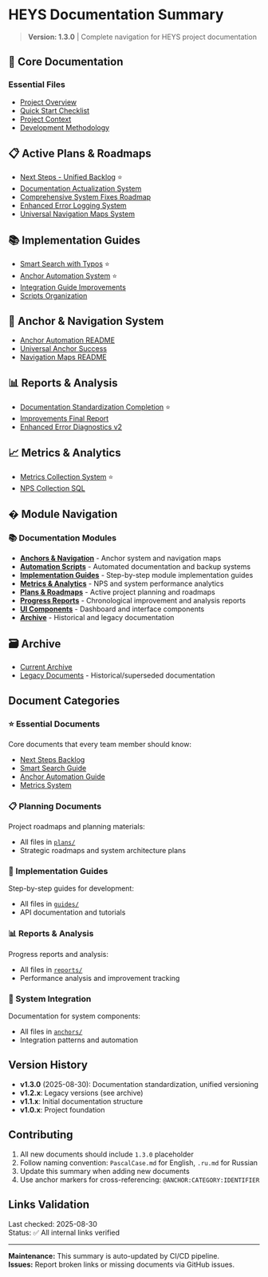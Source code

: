 # HEYS Documentation Summary

> **Version: 1.3.0** | Complete navigation for HEYS project documentation

## 🚀 Core Documentation

### Essential Files

- [Project Overview](README.md)
- [Quick Start Checklist](Quick%20Start%20Checklist.md)
- [Project Context](HEYS_Project_Context.md)
- [Development Methodology](HEYS_Development_Methodology.md)

## 📋 Active Plans & Roadmaps

- [Next Steps - Unified Backlog](plans/NEXT_STEPS.md) ⭐
- [Documentation Actualization System](plans/DOCS_ACTUALIZATION_SYSTEM.md)
- [Comprehensive System Fixes Roadmap](plans/COMPREHENSIVE_SYSTEM_FIXES_ROADMAP.md)
- [Enhanced Error Logging System](plans/ENHANCED_ERROR_LOGGING_SYSTEM.md)
- [Universal Navigation Maps System](plans/UNIVERSAL_NAVIGATION_MAPS_SYSTEM.md)

## 📚 Implementation Guides

- [Smart Search with Typos](guides/smart_search.md) ⭐
- [Anchor Automation System](guides/anchor_automation.md) ⭐
- [Integration Guide Improvements](guides/INTEGRATION_GUIDE_IMPROVEMENTS.md)
- [Scripts Organization](guides/SCRIPTS_ORGANIZATION.md)

## 🔗 Anchor & Navigation System

- [Anchor Automation README](anchors/ANCHOR_AUTOMATION_README.md)
- [Universal Anchor Success](anchors/UNIVERSAL_ANCHOR_SUCCESS.md)
- [Navigation Maps README](anchors/NAVIGATION_MAPS_README.md)

## 📊 Reports & Analysis

- [Documentation Standardization Completion](reports/DOCUMENTATION_STANDARDIZATION_COMPLETION.md)
  ⭐
- [Improvements Final Report](reports/IMPROVEMENTS_FINAL_REPORT.md)
- [Enhanced Error Diagnostics v2](reports/ENHANCED_ERROR_DIAGNOSTICS_v2.md)

## 📈 Metrics & Analytics

- [Metrics Collection System](metrics/README.md) ⭐
- [NPS Collection SQL](metrics/collect_nps.sql)

## � Module Navigation

### 📚 Documentation Modules

- **[Anchors & Navigation](anchors/README.md)** - Anchor system and navigation
  maps
- **[Automation Scripts](automation/README.md)** - Automated documentation and
  backup systems
- **[Implementation Guides](guides/README.md)** - Step-by-step module
  implementation guides
- **[Metrics & Analytics](metrics/README.md)** - NPS and system performance
  analytics
- **[Plans & Roadmaps](plans/README.md)** - Active project planning and roadmaps
- **[Progress Reports](reports/README.md)** - Chronological improvement and
  analysis reports
- **[UI Components](ui/README.md)** - Dashboard and interface components
- **[Archive](archive/README.md)** - Historical and legacy documentation

## 🗃️ Archive

- [Current Archive](archive/README.md)
- [Legacy Documents](archive/legacy/) - Historical/superseded documentation

## Document Categories

### ⭐ Essential Documents

Core documents that every team member should know:

- [Next Steps Backlog](plans/NEXT_STEPS.md)
- [Smart Search Guide](guides/smart_search.md)
- [Anchor Automation Guide](guides/anchor_automation.md)
- [Metrics System](metrics/README.md)

### 📋 Planning Documents

Project roadmaps and planning materials:

- All files in [`plans/`](plans/)
- Strategic roadmaps and system architecture plans

### 📖 Implementation Guides

Step-by-step guides for development:

- All files in [`guides/`](guides/)
- API documentation and tutorials

### 📊 Reports & Analysis

Progress reports and analysis:

- All files in [`reports/`](reports/)
- Performance analysis and improvement tracking

### 🔗 System Integration

Documentation for system components:

- All files in [`anchors/`](anchors/)
- Integration patterns and automation

## Version History

- **v1.3.0** (2025-08-30): Documentation standardization, unified versioning
- **v1.2.x**: Legacy versions (see archive)
- **v1.1.x**: Initial documentation structure
- **v1.0.x**: Project foundation

## Contributing

1. All new documents should include `1.3.0` placeholder
2. Follow naming convention: `PascalCase.md` for English, `.ru.md` for Russian
3. Update this summary when adding new documents
4. Use anchor markers for cross-referencing: `@ANCHOR:CATEGORY:IDENTIFIER`

## Links Validation

Last checked: 2025-08-30  
Status: ✅ All internal links verified

---

**Maintenance:** This summary is auto-updated by CI/CD pipeline.  
**Issues:** Report broken links or missing documents via GitHub issues.
